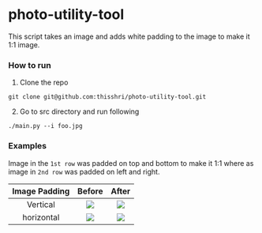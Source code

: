 # photo-utility-tool

This script takes an image and adds white padding to the image to make it 1:1 image.

### How to run
1. Clone the repo

`git clone git@github.com:thisshri/photo-utility-tool.git`

2. Go to src directory and run following

`./main.py --i foo.jpg`


### Examples
Image in the `1st row` was padded on top and bottom to make it 1:1 where as image in `2nd row` was padded on left and right.

| Image Padding | Before                                                 | After                                                  |
| :-----------: |:------------------------------------------------------:|:------------------------------------------------------:|
| Vertical      | <kbd><img src="https://i.imgur.com/mLq8v8g.jpg"></kbd> | <kbd><img src="https://i.imgur.com/OQQASzb.jpg"></kbd> |
| horizontal    | <kbd><img src="https://i.imgur.com/TgBKaQj.jpg"></kbd> | <kbd><img src="https://i.imgur.com/uTL3Yv0.jpg"></kbd> |

